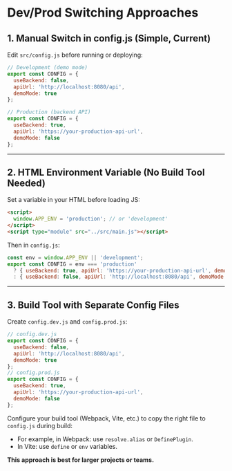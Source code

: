 # Dev/Prod Switching Approaches

## 1. Manual Switch in config.js (Simple, Current)
Edit `src/config.js` before running or deploying:
```js
// Development (demo mode)
export const CONFIG = {
  useBackend: false,
  apiUrl: 'http://localhost:8080/api',
  demoMode: true
};

// Production (backend API)
export const CONFIG = {
  useBackend: true,
  apiUrl: 'https://your-production-api-url',
  demoMode: false
};
```

---

## 2. HTML Environment Variable (No Build Tool Needed)
Set a variable in your HTML before loading JS:
```html
<script>
  window.APP_ENV = 'production'; // or 'development'
</script>
<script type="module" src="../src/main.js"></script>
```
Then in `config.js`:
```js
const env = window.APP_ENV || 'development';
export const CONFIG = env === 'production'
  ? { useBackend: true, apiUrl: 'https://your-production-api-url', demoMode: false }
  : { useBackend: false, apiUrl: 'http://localhost:8080/api', demoMode: true };
```

---

## 3. Build Tool with Separate Config Files
Create `config.dev.js` and `config.prod.js`:
```js
// config.dev.js
export const CONFIG = {
  useBackend: false,
  apiUrl: 'http://localhost:8080/api',
  demoMode: true
};
// config.prod.js
export const CONFIG = {
  useBackend: true,
  apiUrl: 'https://your-production-api-url',
  demoMode: false
};
```
Configure your build tool (Webpack, Vite, etc.) to copy the right file to `config.js` during build:
- For example, in Webpack: use `resolve.alias` or `DefinePlugin`.
- In Vite: use `define` or `env` variables.

**This approach is best for larger projects or teams.** 